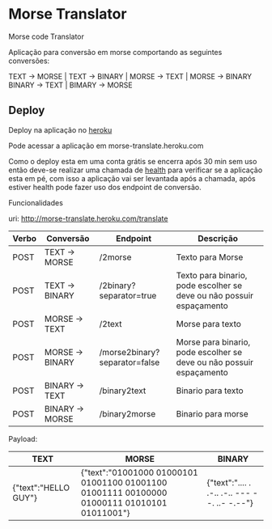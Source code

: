 # Morse Translator
Morse code Translator

Aplicação para conversão em morse comportando as seguintes conversões:

TEXT -> MORSE |
TEXT -> BINARY | 
MORSE -> TEXT |
MORSE -> BINARY
BINARY -> TEXT |
BIMARY -> MORSE

## Deploy
Deploy na aplicação no [heroku](https://www.heroku.com/)

Pode acessar a aplicação em morse-translate.heroku.com

Como o deploy esta em uma conta grátis se encerra após 30 min sem uso então deve-se realizar uma chamada de
[health](morse-translate.heroku.com) para verificar se a aplicação esta em pé, com isso a aplicação vai ser levantada após a chamada, após estiver health pode 
fazer uso dos endpoint de conversão.


Funcionalidades

uri:  http://morse-translate.heroku.com/translate

| Verbo  |  Conversão      | Endpoint                                        | Descrição |
| -------|-----------------|-------------------------------------------------|-----------|
| POST   | TEXT -> MORSE   | /2morse          | Texto para Morse |
| POST   | TEXT -> BINARY  | /2binary?separator=true                 | Texto para binario, pode escolher se deve ou não possuir espaçamento |
| POST   | MORSE -> TEXT   | /2text           |  Morse para texto |
| POST   | MORSE -> BINARY | /morse2binary?separator=false                  |  Morse para binario, pode escolher se deve ou não possuir espaçamento |
| POST   | BINARY -> TEXT  | /binary2text | Binario para texto |
| POST   | BINARY -> MORSE | /binary2morse  |  Binario para morse |

Payload: 

| TEXT | MORSE | BINARY |
|------|-----|-----|
| {"text":"HELLO GUY"} | {"text":"01001000 01000101 01001100 01001100 01001111 00100000 01000111 01010101 01011001"} |{"text":".... . .-.. .-.. ---  --. ..- -.--"} |
